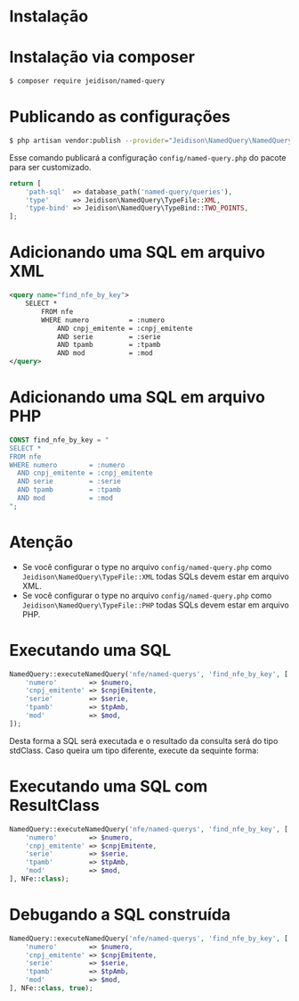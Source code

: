 # Instalação

# Instalação via composer

```bash
$ composer require jeidison/named-query
```

# Publicando as configurações

```bash
$ php artisan vendor:publish --provider="Jeidison\NamedQuery\NamedQueryServiceProvider"
```
Esse comando publicará a configuração ``` config/named-query.php ``` do pacote para ser customizado.

```php
return [
    'path-sql'  => database_path('named-query/queries'),
    'type'      => Jeidison\NamedQuery\TypeFile::XML,
    'type-bind' => Jeidison\NamedQuery\TypeBind::TWO_POINTS,
];
```

# Adicionando uma SQL em arquivo XML

```xml
<query name="find_nfe_by_key">
    SELECT *
        FROM nfe
        WHERE numero          = :numero
            AND cnpj_emitente = :cnpj_emitente
            AND serie         = :serie
            AND tpamb         = :tpamb
            AND mod           = :mod
</query>
```
# Adicionando uma SQL em arquivo PHP

```php
CONST find_nfe_by_key = "
SELECT *
FROM nfe
WHERE numero        = :numero
  AND cnpj_emitente = :cnpj_emitente
  AND serie         = :serie
  AND tpamb         = :tpamb
  AND mod           = :mod
";
```

# Atenção
* Se você configurar o type no arquivo  ``` config/named-query.php ``` como ```Jeidison\NamedQuery\TypeFile::XML``` todas SQLs devem estar em arquivo XML. 
* Se você configurar o type no arquivo  ``` config/named-query.php ``` como ```Jeidison\NamedQuery\TypeFile::PHP``` todas SQLs devem estar em arquivo PHP.

# Executando uma SQL

```php
NamedQuery::executeNamedQuery('nfe/named-querys', 'find_nfe_by_key', [
    'numero'        => $numero,
    'cnpj_emitente' => $cnpjEmitente,
    'serie'         => $serie,
    'tpamb'         => $tpAmb,
    'mod'           => $mod,
]);
```

Desta forma a SQL será executada e o resultado da consulta será do tipo stdClass. Caso queira um tipo diferente, execute da sequinte forma:


# Executando uma SQL com ResultClass

```php
NamedQuery::executeNamedQuery('nfe/named-querys', 'find_nfe_by_key', [
    'numero'        => $numero,
    'cnpj_emitente' => $cnpjEmitente,
    'serie'         => $serie,
    'tpamb'         => $tpAmb,
    'mod'           => $mod,
], NFe::class);
```

# Debugando a SQL construída 

```php
NamedQuery::executeNamedQuery('nfe/named-querys', 'find_nfe_by_key', [
    'numero'        => $numero,
    'cnpj_emitente' => $cnpjEmitente,
    'serie'         => $serie,
    'tpamb'         => $tpAmb,
    'mod'           => $mod,
], NFe::class, true);
```
